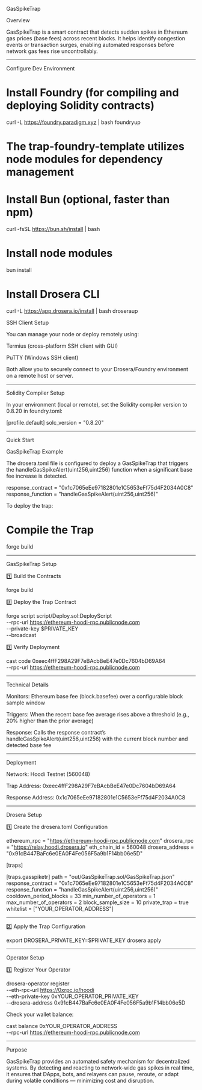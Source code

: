 GasSpikeTrap

Overview

GasSpikeTrap is a smart contract that detects sudden spikes in Ethereum gas prices (base fees) across recent blocks.
It helps identify congestion events or transaction surges, enabling automated responses before network gas fees rise uncontrollably.


---

Configure Dev Environment

# Install Foundry (for compiling and deploying Solidity contracts)
curl -L https://foundry.paradigm.xyz | bash
foundryup

# The trap-foundry-template utilizes node modules for dependency management
# Install Bun (optional, faster than npm)
curl -fsSL https://bun.sh/install | bash

# Install node modules
bun install

# Install Drosera CLI
curl -L https://app.drosera.io/install | bash
droseraup

SSH Client Setup

You can manage your node or deploy remotely using:

Termius (cross-platform SSH client with GUI)

PuTTY (Windows SSH client)


Both allow you to securely connect to your Drosera/Foundry environment on a remote host or server.


---

Solidity Compiler Setup

In your environment (local or remote), set the Solidity compiler version to 0.8.20 in foundry.toml:

[profile.default]
solc_version = "0.8.20"


---

Quick Start

GasSpikeTrap Example

The drosera.toml file is configured to deploy a GasSpikeTrap that triggers the
handleGasSpikeAlert(uint256,uint256) function when a significant base fee increase is detected.

response_contract = "0x1c7065eEe97182801e1C5653eFf75d4F2034A0C8"
response_function = "handleGasSpikeAlert(uint256,uint256)"

To deploy the trap:

# Compile the Trap
forge build


---

GasSpikeTrap Setup

1️⃣ Build the Contracts

forge build

2️⃣ Deploy the Trap Contract

forge script script/Deploy.sol:DeployScript \
  --rpc-url https://ethereum-hoodi-rpc.publicnode.com \
  --private-key $PRIVATE_KEY \
  --broadcast

3️⃣ Verify Deployment

cast code 0xeec4ffF298A29F7eBAcbBeE47e0Dc7604bD69A64 \
  --rpc-url https://ethereum-hoodi-rpc.publicnode.com


---

Technical Details

Monitors: Ethereum base fee (block.basefee) over a configurable block sample window

Triggers: When the recent base fee average rises above a threshold (e.g., 20% higher than the prior average)

Response: Calls the response contract’s handleGasSpikeAlert(uint256,uint256) with the current block number and detected base fee



---

Deployment

Network: Hoodi Testnet (560048)

Trap Address: 0xeec4ffF298A29F7eBAcbBeE47e0Dc7604bD69A64

Response Address: 0x1c7065eEe97182801e1C5653eFf75d4F2034A0C8



---

Drosera Setup

1️⃣ Create the drosera.toml Configuration

ethereum_rpc = "https://ethereum-hoodi-rpc.publicnode.com"
drosera_rpc = "https://relay.hoodi.drosera.io"
eth_chain_id = 560048
drosera_address = "0x91cB447BaFc6e0EA0F4Fe056F5a9b1F14bb06e5D"

[traps]

[traps.gasspiketr]
path = "out/GasSpikeTrap.sol/GasSpikeTrap.json"
response_contract = "0x1c7065eEe97182801e1C5653eFf75d4F2034A0C8"
response_function = "handleGasSpikeAlert(uint256,uint256)"
cooldown_period_blocks = 33
min_number_of_operators = 1
max_number_of_operators = 2
block_sample_size = 10
private_trap = true
whitelist = ["YOUR_OPERATOR_ADDRESS"]


---

2️⃣ Apply the Trap Configuration

export DROSERA_PRIVATE_KEY=$PRIVATE_KEY
drosera apply


---

Operator Setup

1️⃣ Register Your Operator

drosera-operator register \
  --eth-rpc-url https://0xrpc.io/hoodi \
  --eth-private-key 0xYOUR_OPERATOR_PRIVATE_KEY \
  --drosera-address 0x91cB447BaFc6e0EA0F4Fe056F5a9b1F14bb06e5D

Check your wallet balance:

cast balance 0xYOUR_OPERATOR_ADDRESS \
  --rpc-url https://ethereum-hoodi-rpc.publicnode.com


---

Purpose

GasSpikeTrap provides an automated safety mechanism for decentralized systems.
By detecting and reacting to network-wide gas spikes in real time, it ensures that DApps, bots, and relayers can pause, reroute, or adapt during volatile conditions — minimizing cost and disruption.
